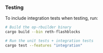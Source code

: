 ### Testing
To include integration tests when testing, run:

```bash
# Build the op-rbuilder binary
cargo build --bin reth-flashblocks

# Run the unit tests + integration tests
cargo test --features "integration"
```